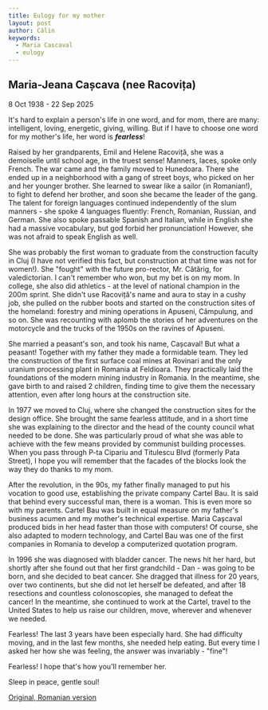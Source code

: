 ```yaml
---
title: Eulogy for my mother
layout: post
author: Călin
keywords:
  - Maria Cascaval
  - eulogy
---
```



## Maria-Jeana Cașcava (nee Racovița)
8 Oct 1938 - 22 Sep 2025

It's hard to explain a person's life in one word, and for mom, there are many: intelligent, loving, energetic, giving, willing. But if I have to choose one word for my mother's life, her word is **_fearless_**\!

Raised by her grandparents, Emil and Helene Racoviță, she was a demoiselle until school age, in the truest sense\! Manners, laces, spoke only French. The war came and the family moved to Hunedoara. There she ended up in a neighborhood with a gang of street boys, who picked on her and her younger brother. She learned to swear like a sailor (in Romanian\!), to fight to defend her brother, and soon she became the leader of the gang. The talent for foreign languages ​​continued independently of the slum manners \- she spoke 4 languages ​​fluently: French, Romanian, Russian, and German. She also spoke passable Spanish and Italian, while in English she had a massive vocabulary, but god forbid her pronunciation\! However, she was not afraid to speak English as well.

She was probably the first woman to graduate from the construction faculty in Cluj (I have not verified this fact, but construction at that time was not for women\!). She "fought" with the future pro-rector, Mr. Cătărig, for valedictorian. I can't remember who won, but my bet is on my mom. In college, she also did athletics \- at the level of national champion in the 200m sprint. She didn't use Racoviță's name and aura to stay in a cushy job, she pulled on the rubber boots and started on the construction sites of the homeland: forestry and mining operations in Apuseni, Câmpulung, and so on. She was recounting with aplomb the stories of her adventures on the motorcycle and the trucks of the 1950s on the ravines of Apuseni.

She married a peasant's son, and took his name, Cașcaval\! But what a peasant\! Together with my father they made a formidable team. They led the construction of the first surface coal mines at Rovinari and the only uranium processing plant in Romania at Feldioara. They practically laid the foundations of the modern mining industry in Romania. In the meantime, she gave birth to and raised 2 children, finding time to give them the necessary attention, even after long hours at the construction site.

In 1977 we moved to Cluj, where she changed the construction sites for the design office. She brought the same fearless attitude, and in a short time she was explaining to the director and the head of the county council what needed to be done. She was particularly proud of what she was able to achieve with the few means provided by communist building processes. When you pass through P-ta Cipariu and Titulescu Blvd (formerly Pata Street), I hope you will remember that the facades of the blocks look the way they do thanks to my mom.

After the revolution, in the 90s, my father finally managed to put his vocation to good use, establishing the private company Cartel Bau. It is said that behind every successful man, there is a woman. This is even more so with my parents. Cartel Bau was built in equal measure on my father's business acumen and my mother's technical expertise. Maria Cașcaval produced bids in her head faster than those with computers\! Of course, she also adapted to modern technology, and Cartel Bau was one of the first companies in Romania to develop a computerized quotation program.

In 1996 she was diagnosed with bladder cancer. The news hit her hard, but shortly after she found out that her first grandchild \- Dan \- was going to be born, and she decided to beat cancer. She dragged that illness for 20 years, over two continents, but she did not let herself be defeated, and after 18 resections and countless colonoscopies, she managed to defeat the cancer\! In the meantime, she continued to work at the Cartel, travel to the United States to help us raise our children, move, wherever and whenever we needed.

Fearless\! The last 3 years have been especially hard. She had difficulty moving, and in the last few months, she needed help eating. But every time I asked her how she was feeling, the answer was invariably \- "fine"\!

Fearless\! I hope that's how you'll remember her.

Sleep in peace, gentle soul\!

[Original, Romanian version](calin/eulogy_mom.html)